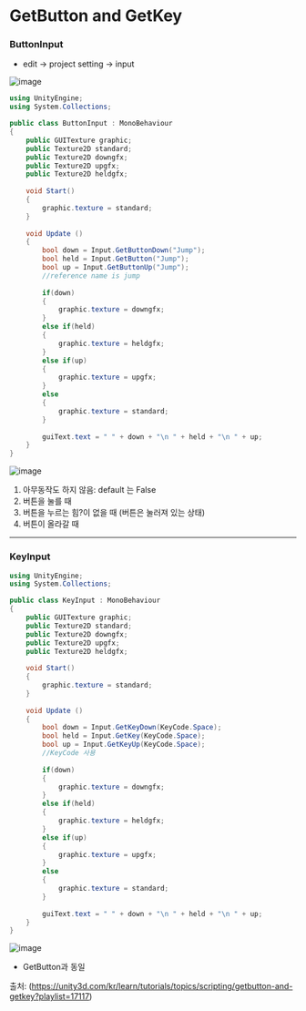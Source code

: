 GetButton and GetKey
====================

### ButtonInput
- edit -> project setting -> input

![image](https://user-images.githubusercontent.com/44865268/51251954-e0b5fa00-19dd-11e9-96f5-6ff831f543be.png)


```c#
using UnityEngine;
using System.Collections;

public class ButtonInput : MonoBehaviour
{
    public GUITexture graphic;
    public Texture2D standard;
    public Texture2D downgfx;
    public Texture2D upgfx;
    public Texture2D heldgfx;
    
    void Start()
    {
        graphic.texture = standard;
    }
    
    void Update ()
    {
        bool down = Input.GetButtonDown("Jump");
        bool held = Input.GetButton("Jump");
        bool up = Input.GetButtonUp("Jump");
        //reference name is jump
        
        if(down)
        {
            graphic.texture = downgfx;
        }
        else if(held)
        {
            graphic.texture = heldgfx;
        }
        else if(up)
        {
            graphic.texture = upgfx;
        }
        else
        {
            graphic.texture = standard;
        }
    
        guiText.text = " " + down + "\n " + held + "\n " + up;
    }
}
```
![image](https://user-images.githubusercontent.com/44865268/51252436-28895100-19df-11e9-9963-9ca696fa0a63.png)

1. 아무동작도 하지 않음: default 는 False
2. 버튼을 눌를 때
3. 버튼을 누르는 힘?이 없을 때 (버튼은 눌러져 있는 상태)
4. 버튼이 올라갈 때

***

### KeyInput
```c#
using UnityEngine;
using System.Collections;

public class KeyInput : MonoBehaviour
{
    public GUITexture graphic;
    public Texture2D standard;
    public Texture2D downgfx;
    public Texture2D upgfx;
    public Texture2D heldgfx;
    
    void Start()
    {
        graphic.texture = standard;
    }
    
    void Update ()
    {
        bool down = Input.GetKeyDown(KeyCode.Space);
        bool held = Input.GetKey(KeyCode.Space);
        bool up = Input.GetKeyUp(KeyCode.Space);
        //KeyCode 사용
        
        if(down)
        {
            graphic.texture = downgfx;
        }
        else if(held)
        {
            graphic.texture = heldgfx;
        }
        else if(up)
        {
            graphic.texture = upgfx;
        }
        else
        {
            graphic.texture = standard; 
        }
        
        guiText.text = " " + down + "\n " + held + "\n " + up;
    }
}
```
![image](https://user-images.githubusercontent.com/44865268/51252865-42776380-19e0-11e9-8d99-31bac99bec58.png)

- GetButton과 동일

출처: (https://unity3d.com/kr/learn/tutorials/topics/scripting/getbutton-and-getkey?playlist=17117)